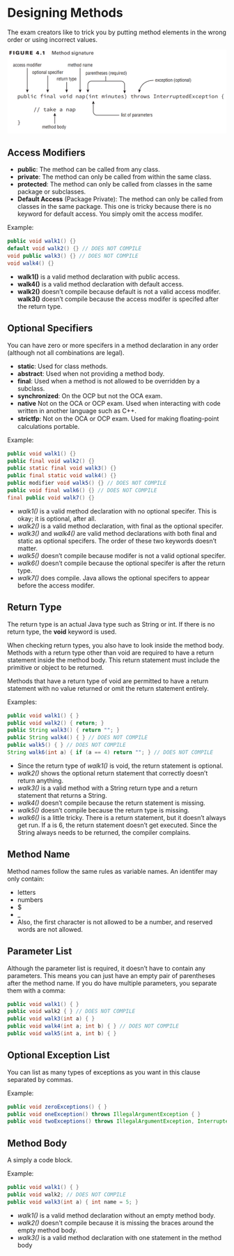 # Designing Methods

The exam creators like to trick you by putting method elements in the wrong order or using incorrect values.

![Method declaration](resources/method.png )

## Access Modifiers

- **public**: The method can be called from any class.
- **private**: The method can only be called from within the same class.
- **protected**: The method can only be called from classes in the same package or subclasses.
- **Default Access** (Package Private): The method can only be called from classes in the same package. This one is tricky because there is no keyword for default access. You simply omit the access modifer.

Example:

```Java
public void walk1() {}
default void walk2() {} // DOES NOT COMPILE
void public walk3() {} // DOES NOT COMPILE
void walk4() {}

```

- **walk1()** is a valid method declaration with public access.
- **walk4()** is a valid method declaration with default access.
- **walk2()** doesn’t compile because default is not a valid access modifer. **walk3()** doesn’t compile because the access modifer is specifed after the return type.

## Optional Specifiers

You can have zero or more specifers in a method declaration in any order  (although not all combinations are legal).

- **static**: Used for class methods.
- **abstract**: Used when not providing a method body.
- **final**: Used when a method is not allowed to be overridden by a subclass.
- **synchronized**: On the OCP but not the OCA exam.
- **native** Not on the OCA or OCP exam. Used when interacting with code written in another language such as C++.
- **strictfp**: Not on the OCA or OCP exam. Used for making ﬂoating-point calculations portable.

Example:

```Java
public void walk1() {}
public final void walk2() {}
public static final void walk3() {}
public final static void walk4() {}
public modifier void walk5() {} // DOES NOT COMPILE
public void final walk6() {} // DOES NOT COMPILE
final public void walk7() {}
```

- *walk1()* is a valid method declaration with no optional specifer. This is okay; it is optional, after all.
- *walk2()* is a valid method declaration, with final as the optional specifer.
- *walk3()* and *walk4()* are valid method declarations with both final and static as optional specifers. The order of these two keywords doesn’t matter.
- *walk5()* doesn’t compile because modifer is not a valid optional specifer.
- *walk6()* doesn’t compile because the optional specifer is after the return type.
- *walk7()* does compile. Java allows the optional specifers to appear before the access modifer.

## Return Type

The return type is an actual Java type such as String or int. If there is no return type, the **void** keyword is used.

When checking return types, you also have to look inside the method body. Methods with a return type other than void are required to have a return statement inside the method body. This return statement must include the primitive or object to be returned.

Methods that have a return type of void are permitted to have a return statement with no value returned or omit the return statement entirely.

Examples:

```Java
public void walk1() { }
public void walk2() { return; }
public String walk3() { return ""; }
public String walk4() { } // DOES NOT COMPILE
public walk5() { } // DOES NOT COMPILE
String walk6(int a) { if (a == 4) return ""; } // DOES NOT COMPILE
```

- Since the return type of *walk1()* is void, the return statement is optional.
- *walk2()* shows the optional return statement that correctly doesn’t return anything.
- *walk3()* is a valid method with a String return type and a return statement that returns a String.
- *walk4()* doesn’t compile because the return statement is missing.
- *walk5()* doesn’t compile because the return type is missing.
- *walk6()* is a little tricky. There is a return statement, but it doesn’t always get run. If a is 6, the return statement doesn’t get executed. Since the String always needs to be returned, the compiler complains.

## Method Name

Method names follow the same rules as variable names. An identifer may only contain:

- letters
- numbers
- $
- _
- Also, the first character is not allowed to be a number, and reserved words are not allowed.

## Parameter List

Although the parameter list is required, it doesn’t have to contain any parameters. This means you can just have an empty pair of parentheses after the method name. If you do have multiple parameters, you separate them with a comma:

```Java
public void walk1() { }
public void walk2 { } // DOES NOT COMPILE
public void walk3(int a) { }
public void walk4(int a; int b) { } // DOES NOT COMPILE
public void walk5(int a, int b) { }
```

## Optional Exception List

You can list as many types of exceptions as you want in this clause separated by commas.

Example:

```Java
public void zeroExceptions() { }
public void oneException() throws IllegalArgumentException { }
public void twoExceptions() throws IllegalArgumentException, InterruptedException { }
```

## Method Body

A simply a code block.

Example:

```Java
public void walk1() { }
public void walk2; // DOES NOT COMPILE
public void walk3(int a) { int name = 5; }
```

- *walk1()* is a valid method declaration without an empty method body.
- *walk2()* doesn't compile because it is missing the braces around the empty method body.
- *walk3()* is a valid method declaration with one statement in the method body